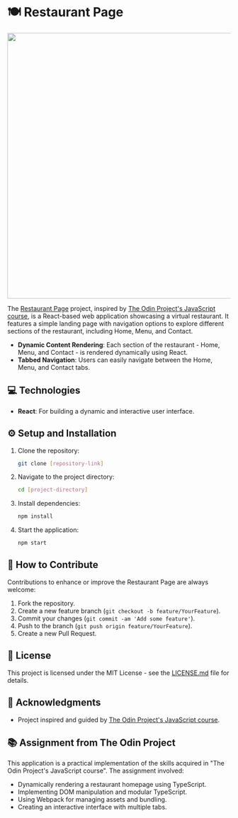 # 🍽️ Restaurant Page

<p align="center">
  <img src="https://github.com/itkrivoshei/OdinMonoWebApps/blob/main/media/Restaurant.gif?raw=true" height="600">
</p>

The [Restaurant Page](https://itkrivoshei.github.io/OdinMonoWebApps/#/Restaurant) project, inspired by [The Odin Project's JavaScript course](https://www.theodinproject.com/lessons/node-path-javascript-todo-list), is a React-based web application showcasing a virtual restaurant. It features a simple landing page with navigation options to explore different sections of the restaurant, including Home, Menu, and Contact.

- **Dynamic Content Rendering**: Each section of the restaurant - Home, Menu, and Contact - is rendered dynamically using React.
- **Tabbed Navigation**: Users can easily navigate between the Home, Menu, and Contact tabs.

## 💻 Technologies

- **React**: For building a dynamic and interactive user interface.

## ⚙️ Setup and Installation

1. Clone the repository:
   ```bash
   git clone [repository-link]
   ```
2. Navigate to the project directory:
   ```bash
   cd [project-directory]
   ```
3. Install dependencies:
   ```bash
   npm install
   ```
4. Start the application:
   ```bash
   npm start
   ```

## 🤝 How to Contribute

Contributions to enhance or improve the Restaurant Page are always welcome:

1. Fork the repository.
2. Create a new feature branch (`git checkout -b feature/YourFeature`).
3. Commit your changes (`git commit -am 'Add some feature'`).
4. Push to the branch (`git push origin feature/YourFeature`).
5. Create a new Pull Request.

## 📜 License

This project is licensed under the MIT License - see the [LICENSE.md](link-to-license) file for details.

## 🌟 Acknowledgments

- Project inspired and guided by [The Odin Project's JavaScript course](https://www.theodinproject.com/lessons/node-path-javascript-todo-list).

## 📚 Assignment from The Odin Project

This application is a practical implementation of the skills acquired in "The Odin Project's JavaScript course". The assignment involved:

- Dynamically rendering a restaurant homepage using TypeScript.
- Implementing DOM manipulation and modular TypeScript.
- Using Webpack for managing assets and bundling.
- Creating an interactive interface with multiple tabs.
